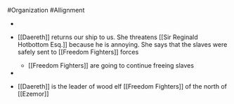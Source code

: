 #Organization #Allignment

 - 
 - [[Daereth]]  returns our ship to us. She threatens [[Sir Reginald Hotbottom Esq.]]  because he is annoying. She says that the slaves were safely sent to [[Freedom Fighters]]  forces
	 - [[Freedom Fighters]]  are going to continue freeing slaves
 - 
 - [[Daereth]] is the leader of wood elf [[Freedom Fighters]]  of the north of [[Ezemor]] 